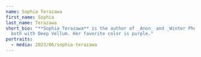 ```yaml
---
name: Sophia Terazawa
first_name: Sophia
last_name: Terazawa
short_bio: "**Sophia Terazawa** is the author of _Anon_ and _Winter Phoenix,_
  both with Deep Vellum. Her favorite color is purple."
portraits:
  - media: 2023/06/sophia-terazawa
---
```

